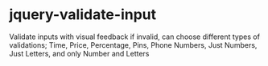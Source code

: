 # jquery-validate-input
Validate inputs with visual feedback if invalid, can choose different types of validations; Time, Price, Percentage, Pins, Phone Numbers,  Just Numbers, Just Letters, and only Number and Letters

